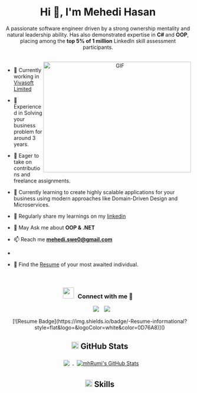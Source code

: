 <h1 align="center">Hi 👋, I'm Mehedi Hasan</h1>
<p align="center">A passionate software engineer driven by a strong ownership mentality and natural leadership ability. Has also
demonstrated expertise in  <span style="font-weight: bold;">C# </span>and  <span style="font-weight: bold;">OOP</span>, placing among
the  <span style="font-weight: bold;"> top 5% of 1 million</span>  LinkedIn skill assessment participants.</p> <br/>
<a target="_blank" align="center">
  <img align="right" top="500" height="300" width="400" alt="GIF" src="https://media.giphy.com/media/SWoSkN6DxTszqIKEqv/giphy.gif">
</a>

- 🔭 Currently working in <a href="https://www.vivasoftltd.com/" target="blank">Vivasoft Limited</a>

- 🌱 Experienced in Solving your business problem for around 3 years. 

- 🤝 Eager to take on contributions and freelance assignments.

- 🍉 Currently learning to create highly scalable applications for your business using modern approaches like Domain-Driven Design and Microservices.
  
- 📝 Regularly share my learnings on my [linkedin](https://www.linkedin.com/in/mehedihasansust/)

- 💬 May Ask me about **OOP & .NET**

- 📫 Reach me **mehedi.swe0@gmail.com**
- 
- 📜 Find the [Resume](https://drive.google.com/file/d/1lhsFRZrdf5uZbBBevBY9-ShVfsrlGRBj/view?usp=sharing) of your most awaited individual. 

<br/>
<h3 align="center" > <img src="https://media.giphy.com/media/iY8CRBdQXODJSCERIr/giphy.gif" width="30" height="30" style="margin-right: 10px;">Connect with me 🤝 </h3>

<p align="center">

 <div align="center"  class="icons-social" style="margin-left: 10px;">
        <a style="margin-left: 10px;"  target="_blank" href="https://www.linkedin.com/in/mehedihasansust/">
			<img src="https://img.icons8.com/doodle/40/000000/linkedin--v2.png"></a>
        <a style="margin-left: 10px;" target="_blank" href="https://github.com/Mahdi-Hasan">
		<img src="https://img.icons8.com/doodle/40/000000/github--v1.png"></a>
   
</p>
[![Resume Badge](https://img.shields.io/badge/-Resume-informational?style=flat&logo=&logoColor=white&color=0D76A8)]()
<!--  GitHub Stats -->

<h2>
  <img class="emoji" alt="chart_with_upwards_trend" src="https://github.githubassets.com/images/icons/emoji/unicode/1f4c8.png" width="20" height="20">
  GitHub Stats
</h2>


<a href="https://github.com/Mahdi-Hasan">
  <img align="center" style="margin:0.5rem" src="https://github-readme-stats.vercel.app/api/top-langs/?username=Mahdi-Hasan&hide=html,css&title_color=ffffff&text_color=c9cacc&icon_color=4AB197&bg_color=1A2B34" />
</a>

<a href="https://github.com/Mahdi-Hasan">
  <img align="center" style="margin-left:0.5rem" src="https://github-readme-stats.vercel.app/api?username=Mahdi-Hasan&show_icons=true&line_height=27&count_private=true&title_color=ffffff&text_color=c9cacc&icon_color=4AB097&bg_color=1A2B34" alt="mhRumi's GitHub Stats" />
</a>

<!-- Skills -->
<h2>
  <img class="emoji" alt="briefcase" src="https://github.githubassets.com/images/icons/emoji/unicode/1f4bc.png" width="20" height="20">
  Skills
</h2>

